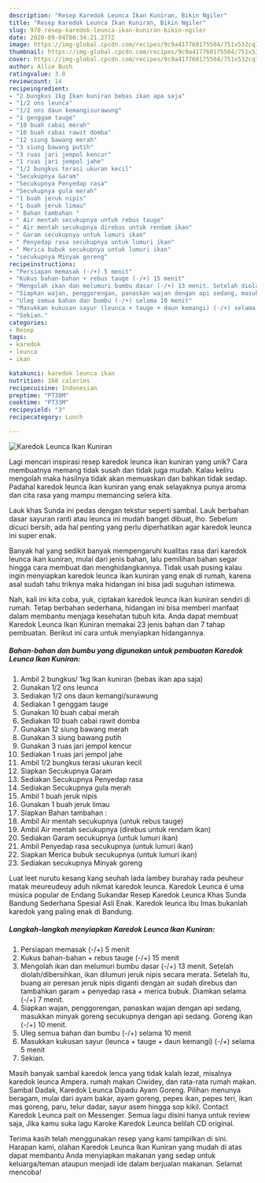 ```yaml
---
description: "Resep Karedok Leunca Ikan Kuniran, Bikin Ngiler"
title: "Resep Karedok Leunca Ikan Kuniran, Bikin Ngiler"
slug: 970-resep-karedok-leunca-ikan-kuniran-bikin-ngiler
date: 2020-09-04T00:34:21.277Z
image: https://img-global.cpcdn.com/recipes/9c9a417760175504/751x532cq70/karedok-leunca-ikan-kuniran-foto-resep-utama.jpg
thumbnail: https://img-global.cpcdn.com/recipes/9c9a417760175504/751x532cq70/karedok-leunca-ikan-kuniran-foto-resep-utama.jpg
cover: https://img-global.cpcdn.com/recipes/9c9a417760175504/751x532cq70/karedok-leunca-ikan-kuniran-foto-resep-utama.jpg
author: Allie Bush
ratingvalue: 3.8
reviewcount: 14
recipeingredient:
- "2 bungkus 1kg Ikan kuniran bebas ikan apa saja"
- "1/2 ons leunca"
- "1/2 ons daun kemangisurawung"
- "1 genggam tauge"
- "10 buah cabai merah"
- "10 buah cabai rawit domba"
- "12 siung bawang merah"
- "3 siung bawang putih"
- "3 ruas jari jempol kencur"
- "1 ruas jari jempol jahe"
- "1/2 bungkus terasi ukuran kecil"
- "Secukupnya Garam"
- "Secukupnya Penyedap rasa"
- "Secukupnya gula merah"
- "1 buah jeruk nipis"
- "1 buah jeruk limau"
- " Bahan tambahan "
- " Air mentah secukupnya untuk rebus tauge"
- " Air mentah secukupnya direbus untuk rendam ikan"
- " Garam secukupnya untuk lumuri ikan"
- " Penyedap rasa secukupnya untuk lumuri ikan"
- " Merica bubuk secukupnya untuk lumuri ikan"
- "secukupnya Minyak goreng"
recipeinstructions:
- "Persiapan memasak (-/+) 5 menit"
- "Kukus bahan-bahan + rebus tauge (-/+) 15 menit"
- "Mengolah ikan dan melumuri bumbu dasar (-/+) 13 menit. Setelah diolah/dibersihkan, ikan dilumuri jeruk nipis secara merata. Setelah itu, buang air peresan jeruk nipis diganti dengan air sudah direbus dan tambahkan garam + penyedap rasa + merica bubuk. Diamkan selama (-/+) 7 menit."
- "Siapkan wajan, penggorengan, panaskan wajan dengan api sedang, masukkan minyak goreng secukupnya dengan api sedang. Goreng ikan (-/+) 10 menit."
- "Uleg semua bahan dan bumbu (-/+) selama 10 menit"
- "Masukkan kukusan sayur (leunca + tauge + daun kemangi) (-/+) selama 5 menit"
- "Sekian."
categories:
- Resep
tags:
- karedok
- leunca
- ikan

katakunci: karedok leunca ikan 
nutrition: 168 calories
recipecuisine: Indonesian
preptime: "PT38M"
cooktime: "PT33M"
recipeyield: "3"
recipecategory: Lunch

---
```



![Karedok Leunca Ikan Kuniran](https://img-global.cpcdn.com/recipes/9c9a417760175504/751x532cq70/karedok-leunca-ikan-kuniran-foto-resep-utama.jpg)

Lagi mencari inspirasi resep karedok leunca ikan kuniran yang unik? Cara membuatnya memang tidak susah dan tidak juga mudah. Kalau keliru mengolah maka hasilnya tidak akan memuaskan dan bahkan tidak sedap. Padahal karedok leunca ikan kuniran yang enak selayaknya punya aroma dan cita rasa yang mampu memancing selera kita.

Lauk khas Sunda ini pedas dengan tekstur seperti sambal. Lauk berbahan dasar sayuran ranti atau leunca ini mudah banget dibuat, lho. Sebelum dicuci bersih, ada hal penting yang perlu diperhatikan agar karedok leunca ini super enak.

Banyak hal yang sedikit banyak mempengaruhi kualitas rasa dari karedok leunca ikan kuniran, mulai dari jenis bahan, lalu pemilihan bahan segar hingga cara membuat dan menghidangkannya. Tidak usah pusing kalau ingin menyiapkan karedok leunca ikan kuniran yang enak di rumah, karena asal sudah tahu triknya maka hidangan ini bisa jadi suguhan istimewa.


Nah, kali ini kita coba, yuk, ciptakan karedok leunca ikan kuniran sendiri di rumah. Tetap berbahan sederhana, hidangan ini bisa memberi manfaat dalam membantu menjaga kesehatan tubuh kita. Anda dapat membuat Karedok Leunca Ikan Kuniran memakai 23 jenis bahan dan 7 tahap pembuatan. Berikut ini cara untuk menyiapkan hidangannya.

<!--inarticleads1-->

##### Bahan-bahan dan bumbu yang digunakan untuk pembuatan Karedok Leunca Ikan Kuniran:

1. Ambil 2 bungkus/ 1kg Ikan kuniran (bebas ikan apa saja)
1. Gunakan 1/2 ons leunca
1. Sediakan 1/2 ons daun kemangi/surawung
1. Sediakan 1 genggam tauge
1. Gunakan 10 buah cabai merah
1. Sediakan 10 buah cabai rawit domba
1. Gunakan 12 siung bawang merah
1. Gunakan 3 siung bawang putih
1. Gunakan 3 ruas jari jempol kencur
1. Sediakan 1 ruas jari jempol jahe
1. Ambil 1/2 bungkus terasi ukuran kecil
1. Siapkan Secukupnya Garam
1. Sediakan Secukupnya Penyedap rasa
1. Sediakan Secukupnya gula merah
1. Ambil 1 buah jeruk nipis
1. Gunakan 1 buah jeruk limau
1. Siapkan  Bahan tambahan :
1. Ambil  Air mentah secukupnya (untuk rebus tauge)
1. Ambil  Air mentah secukupnya (direbus untuk rendam ikan)
1. Sediakan  Garam secukupnya (untuk lumuri ikan)
1. Ambil  Penyedap rasa secukupnya (untuk lumuri ikan)
1. Siapkan  Merica bubuk secukupnya (untuk lumuri ikan)
1. Sediakan secukupnya Minyak goreng


Luat leet nurutu kesang kang seuhah lada lambey burahay rada peuheur matak meureudeuy aduh nikmat karedok leunca. Karedok Leunca é uma música popular de Endang Sukandar Resep Karedok Leunca Khas Sunda Bandung Sederhana Spesial Asli Enak. Karedok leunca Ibu Imas bukanlah karedok yang paling enak di Bandung. 

<!--inarticleads2-->

##### Langkah-langkah menyiapkan Karedok Leunca Ikan Kuniran:

1. Persiapan memasak (-/+) 5 menit
1. Kukus bahan-bahan + rebus tauge (-/+) 15 menit
1. Mengolah ikan dan melumuri bumbu dasar (-/+) 13 menit. Setelah diolah/dibersihkan, ikan dilumuri jeruk nipis secara merata. Setelah itu, buang air peresan jeruk nipis diganti dengan air sudah direbus dan tambahkan garam + penyedap rasa + merica bubuk. Diamkan selama (-/+) 7 menit.
1. Siapkan wajan, penggorengan, panaskan wajan dengan api sedang, masukkan minyak goreng secukupnya dengan api sedang. Goreng ikan (-/+) 10 menit.
1. Uleg semua bahan dan bumbu (-/+) selama 10 menit
1. Masukkan kukusan sayur (leunca + tauge + daun kemangi) (-/+) selama 5 menit
1. Sekian.


Masih banyak sambal karedok lenca yang tidak kalah lezat, misalnya karedok leunca Ampera. rumah makan Ciwidey, dan rata-rata rumah makan. Sambal Dadak, Karedok Leunca Dipadu Ayam Goreng. Pilihan menunya beragam, mulai dari ayam bakar, ayam goreng, pepes ikan, pepes teri, ikan mas goreng, paru, telur dadar, sayur asem hingga sop kikil. Contact Karedok Leunca pait on Messenger. Semua lagu disini hanya untuk review saja, Jika kamu suka lagu Karoke Karedok Leunca belilah CD original. 

Terima kasih telah menggunakan resep yang kami tampilkan di sini. Harapan kami, olahan Karedok Leunca Ikan Kuniran yang mudah di atas dapat membantu Anda menyiapkan makanan yang sedap untuk keluarga/teman ataupun menjadi ide dalam berjualan makanan. Selamat mencoba!

